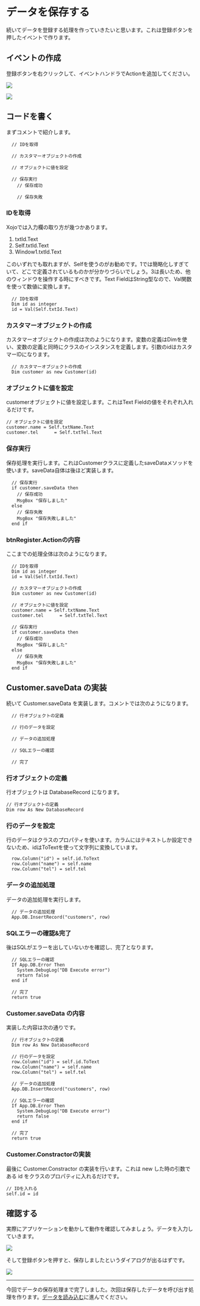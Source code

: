 # データを保存する

続いてデータを登録する処理を作っていきたいと思います。これは登録ボタンを押したイベントで作ります。

## イベントの作成

登録ボタンを右クリックして、イベントハンドラでActionを追加してください。

![](images/8-1.png)

![](images/8-2.png)

## コードを書く

まずコメントで紹介します。

```
  // IDを取得
  
  // カスタマーオブジェクトの作成
  
  // オブジェクトに値を設定
  
  // 保存実行
    // 保存成功
    
    // 保存失敗 
```


### IDを取得

Xojoでは入力欄の取り方が幾つかあります。

1. txtId.Text
2. Self.txtId.Text
3. Window1.txtId.Text

このいずれでも取れますが、Selfを使うのがお勧めです。1では簡略化しすぎていて、どこで定義されているものかが分かりづらいでしょう。3は長いため、他のウィンドウを操作する時にすべきです。Text FieldはString型なので、Val関数を使って数値に変換します。

```
  // IDを取得
  Dim id as integer
  id = Val(Self.txtId.Text)
```

### カスタマーオブジェクトの作成

カスタマーオブジェクトの作成は次のようになります。変数の定義はDimを使い、変数の定義と同時にクラスのインスタンスを定義します。引数のidはカスタマーIDになります。

```
  // カスタマーオブジェクトの作成
  Dim customer as new Customer(id)
```

### オブジェクトに値を設定

customerオブジェクトに値を設定します。これはText Fieldの値をそれぞれ入れるだけです。

```
// オブジェクトに値を設定
customer.name = Self.txtName.Text
customer.tel      = Self.txtTel.Text
```

### 保存実行

保存処理を実行します。これはCustomerクラスに定義したsaveDataメソッドを使います。saveData自体は後ほど実装します。

```
  // 保存実行
  if customer.saveData then
    // 保存成功
    MsgBox "保存しました"
  else
    // 保存失敗
    MsgBox "保存失敗しました"
  end if
```

### btnRegister.Actionの内容

ここまでの処理全体は次のようになります。

```
  // IDを取得
  Dim id as integer
  id = Val(Self.txtId.Text)
  
  // カスタマーオブジェクトの作成
  Dim customer as new Customer(id)
  
  // オブジェクトに値を設定
  customer.name = Self.txtName.Text
  customer.tel      = Self.txtTel.Text
  
  // 保存実行
  if customer.saveData then
    // 保存成功
    MsgBox "保存しました"
  else
    // 保存失敗
    MsgBox "保存失敗しました"
  end if
```

## Customer.saveData の実装

続いて Customer.saveData を実装します。コメントでは次のようになります。

```
  // 行オブジェクトの定義

  // 行のデータを設定
  
  // データの追加処理
  
  // SQLエラーの確認
  
  // 完了
```

### 行オブジェクトの定義

行オブジェクトは DatabaseRecord になります。

```
// 行オブジェクトの定義
Dim row As New DatabaseRecord
```

### 行のデータを設定

行のデータはクラスのプロパティを使います。カラムにはテキストしか設定できないため、idはToTextを使って文字列に変換しています。

```
  row.Column("id") = self.id.ToText
  row.Column("name") = self.name
  row.Column("tel") = self.tel
```

### データの追加処理

データの追加処理を実行します。

```
  // データの追加処理
  App.DB.InsertRecord("customers", row)
```

### SQLエラーの確認&完了

後はSQLがエラーを出していないかを確認し、完了となります。

```
  // SQLエラーの確認
  If App.DB.Error Then
    System.DebugLog("DB Execute error")
    return false
  end if
  
  // 完了
  return true
```

### Customer.saveData の内容

実装した内容は次の通りです。

```
  // 行オブジェクトの定義
  Dim row As New DatabaseRecord
  
  // 行のデータを設定
  row.Column("id") = self.id.ToText
  row.Column("name") = self.name
  row.Column("tel") = self.tel
  
  // データの追加処理
  App.DB.InsertRecord("customers", row)
  
  // SQLエラーの確認
  If App.DB.Error Then
    System.DebugLog("DB Execute error")
    return false
  end if
  
  // 完了
  return true
```

### Customer.Constractorの実装

最後に Customer.Constractor の実装を行います。これは new した時の引数である id をクラスのプロパティに入れるだけです。

```
// IDを入れる
self.id = id
```

## 確認する

実際にアプリケーションを動かして動作を確認してみましょう。データを入力していきます。

![](images/8-3.png)

そして登録ボタンを押すと、保存しましたというダイアログが出るはずです。

![](images/8-4.png)

----

今回でデータの保存処理まで完了しました。次回は保存したデータを呼び出す処理を作ります。[データを読み込む](9.md)に進んでください。
